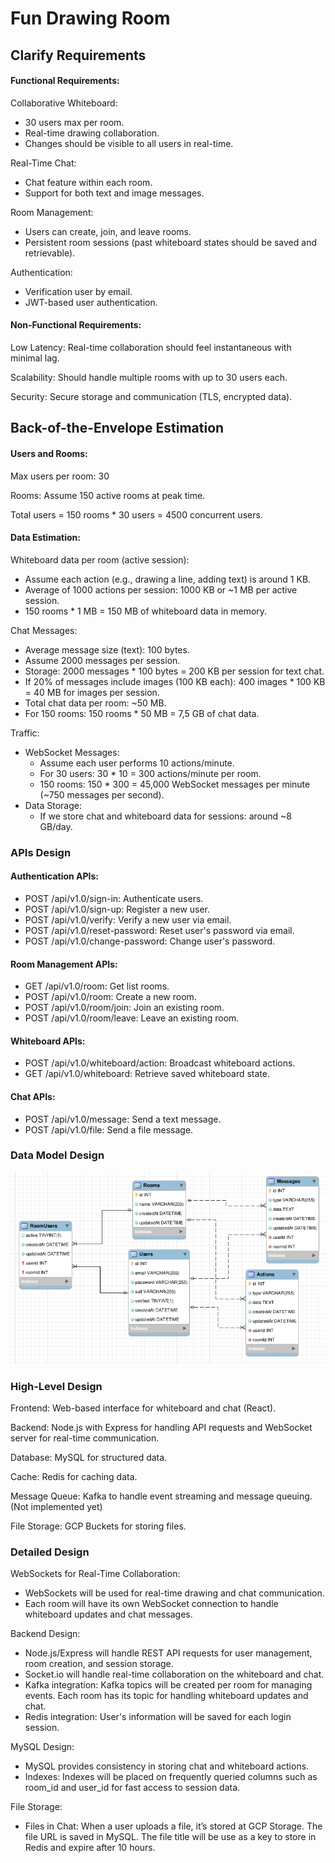# Fun Drawing Room

## Clarify Requirements

#### Functional Requirements:

Collaborative Whiteboard:
- 30 users max per room.
- Real-time drawing collaboration.
- Changes should be visible to all users in real-time.

Real-Time Chat:
- Chat feature within each room.
- Support for both text and image messages.

Room Management:
- Users can create, join, and leave rooms.
- Persistent room sessions (past whiteboard states should be saved and retrievable).

Authentication:
- Verification user by email.
- JWT-based user authentication.

#### Non-Functional Requirements:

Low Latency: Real-time collaboration should feel instantaneous with minimal lag.

Scalability: Should handle multiple rooms with up to 30 users each.

Security: Secure storage and communication (TLS, encrypted data).

## Back-of-the-Envelope Estimation

#### Users and Rooms:

Max users per room: 30

Rooms: Assume 150 active rooms at peak time.

Total users = 150 rooms * 30 users = 4500 concurrent users.

#### Data Estimation:

Whiteboard data per room (active session):
- Assume each action (e.g., drawing a line, adding text) is around 1 KB.
- Average of 1000 actions per session: 1000 KB or ~1 MB per active session.
- 150 rooms * 1 MB = 150 MB of whiteboard data in memory.

Chat Messages:
- Average message size (text): 100 bytes.
- Assume 2000 messages per session.
- Storage: 2000 messages * 100 bytes = 200 KB per session for text chat.
- If 20% of messages include images (100 KB each): 400 images * 100 KB = 40 MB for images per session.
- Total chat data per room: ~50 MB.
- For 150 rooms: 150 rooms * 50 MB = 7,5 GB of chat data.

Traffic:
- WebSocket Messages:
    - Assume each user performs 10 actions/minute.
    - For 30 users: 30 * 10 = 300 actions/minute per room.
    - 150 rooms: 150 * 300 = 45,000 WebSocket messages per minute (~750 messages per second).
- Data Storage:
    - If we store chat and whiteboard data for sessions: around ~8 GB/day.

### APIs Design

#### Authentication APIs:
- POST /api/v1.0/sign-in: Authenticate users.
- POST /api/v1.0/sign-up: Register a new user.
- POST /api/v1.0/verify: Verify a new user via email.
- POST /api/v1.0/reset-password: Reset user's password via email.
- POST /api/v1.0/change-password: Change user's password.

#### Room Management APIs:
- GET /api/v1.0/room: Get list rooms.
- POST /api/v1.0/room: Create a new room.
- POST /api/v1.0/room/join: Join an existing room.
- POST /api/v1.0/room/leave: Leave an existing room.

#### Whiteboard APIs:
- POST /api/v1.0/whiteboard/action: Broadcast whiteboard actions.
- GET /api/v1.0/whiteboard: Retrieve saved whiteboard state.

#### Chat APIs:
- POST /api/v1.0/message: Send a text message.
- POST /api/v1.0/file: Send a file message.

### Data Model Design

![database](public/database.png)

### High-Level Design

Frontend: Web-based interface for whiteboard and chat (React).

Backend: Node.js with Express for handling API requests and WebSocket server for real-time communication.

Database: MySQL for structured data.

Cache: Redis for caching data.

Message Queue: Kafka to handle event streaming and message queuing. (Not implemented yet)

File Storage: GCP Buckets for storing files.

### Detailed Design

WebSockets for Real-Time Collaboration:
- WebSockets will be used for real-time drawing and chat communication.
- Each room will have its own WebSocket connection to handle whiteboard updates and chat messages.

Backend Design:
- Node.js/Express will handle REST API requests for user management, room creation, and session storage.
- Socket.io will handle real-time collaboration on the whiteboard and chat.
- Kafka integration: Kafka topics will be created per room for managing events. Each room has its topic for handling whiteboard updates and chat.
- Redis integration: User's information will be saved for each login session.

MySQL Design:
- MySQL provides consistency in storing chat and whiteboard actions.
- Indexes: Indexes will be placed on frequently queried columns such as room_id and user_id for fast access to session data.

File Storage:
- Files in Chat: When a user uploads a file, it’s stored at GCP Storage. The file URL is saved in MySQL. The file title will be use as a key to store in Redis and expire after 10 hours.
